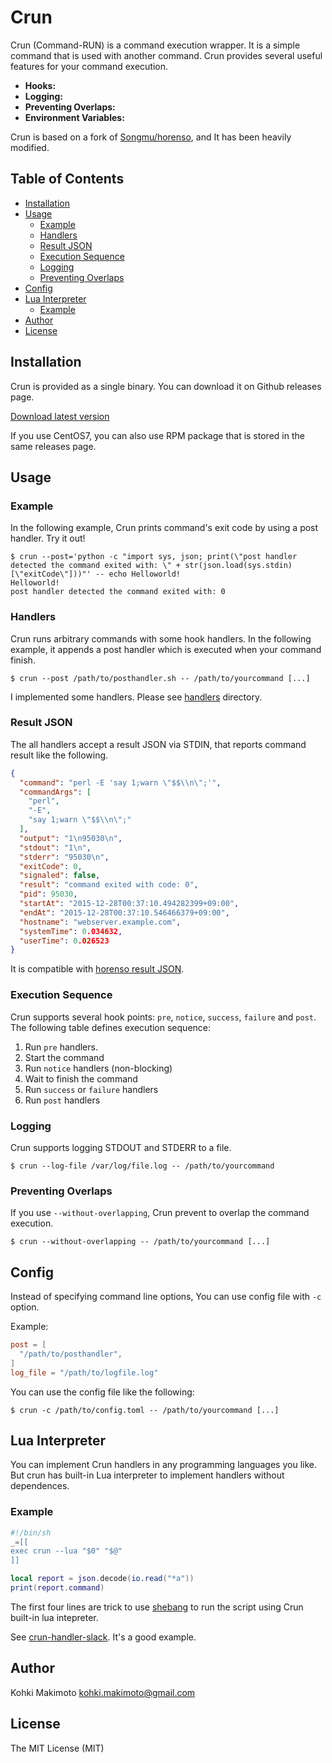 # Crun <!-- omit in toc -->

Crun (Command-RUN) is a command execution wrapper. It is a simple command that is used with another command.
Crun provides several useful features for your command execution.

* **Hooks:**
* **Logging:**
* **Preventing Overlaps:**
* **Environment Variables:**

Crun is based on a fork of [Songmu/horenso](https://github.com/Songmu/horenso), and It has been heavily modified.

## Table of Contents <!-- omit in toc -->

- [Installation](#installation)
- [Usage](#usage)
  - [Example](#example)
  - [Handlers](#handlers)
  - [Result JSON](#result-json)
  - [Execution Sequence](#execution-sequence)
  - [Logging](#logging)
  - [Preventing Overlaps](#preventing-overlaps)
- [Config](#config)
- [Lua Interpreter](#lua-interpreter)
  - [Example](#example-1)
- [Author](#author)
- [License](#license)

## Installation

Crun is provided as a single binary. You can download it on Github releases page.

[Download latest version](https://github.com/kohkimakimoto/crun/releases/latest)

If you use CentOS7, you can also use RPM package that is stored in the same releases page.

## Usage

### Example

In the following example, Crun prints command's exit code by using a post handler. Try it out!

```
$ crun --post='python -c "import sys, json; print(\"post handler detected the command exited with: \" + str(json.load(sys.stdin)[\"exitCode\"]))"' -- echo Helloworld!
Helloworld!
post handler detected the command exited with: 0
```

### Handlers

Crun runs arbitrary commands with some hook handlers. In the following example, it appends a post handler which is executed when your command finish.

```
$ crun --post /path/to/posthandler.sh -- /path/to/yourcommand [...]
```

I implemented some handlers. Please see [handlers](https://github.com/kohkimakimoto/crun/tree/master/handlers) directory.

### Result JSON

The all handlers accept a result JSON via STDIN, that reports command result like the following.

```json
{
  "command": "perl -E 'say 1;warn \"$$\\n\";'",
  "commandArgs": [
    "perl",
    "-E",
    "say 1;warn \"$$\\n\";"
  ],
  "output": "1\n95030\n",
  "stdout": "1\n",
  "stderr": "95030\n",
  "exitCode": 0,
  "signaled": false,
  "result": "command exited with code: 0",
  "pid": 95030,
  "startAt": "2015-12-28T00:37:10.494282399+09:00",
  "endAt": "2015-12-28T00:37:10.546466379+09:00",
  "hostname": "webserver.example.com",
  "systemTime": 0.034632,
  "userTime": 0.026523
}
```

It is compatible with [horenso result JSON](https://github.com/Songmu/horenso#result-json).

### Execution Sequence

Crun supports several hook points: `pre`, `notice`, `success`, `failure` and `post`. The following table defines execution sequence:

1. Run `pre` handlers.
2. Start the command
3. Run `notice` handlers (non-blocking)
4. Wait to finish the command
5. Run `success` or `failure` handlers
6. Run `post` handlers

### Logging

Crun supports logging STDOUT and STDERR to a file.

```
$ crun --log-file /var/log/file.log -- /path/to/yourcommand
```

### Preventing Overlaps

If you use `--without-overlapping`, Crun prevent to overlap the command execution.

```
$ crun --without-overlapping -- /path/to/yourcommand [...]
```

## Config

Instead of specifying command line options, You can use config file with `-c` option.

Example:

```toml
post = [
  "/path/to/posthandler",
]
log_file = "/path/to/logfile.log"
```

You can use the config file like the following:

```
$ crun -c /path/to/config.toml -- /path/to/yourcommand [...]
```

## Lua Interpreter

You can implement Crun handlers in any programming languages you like. But crun has built-in Lua interpreter to implement handlers without dependences.

### Example

```lua
#!/bin/sh
_=[[ 
exec crun --lua "$0" "$@"
]]

local report = json.decode(io.read("*a"))
print(report.command)
```

The first four lines are trick to use [shebang](https://en.wikipedia.org/wiki/Shebang_(Unix)) to run the script using Crun built-in lua intepreter.

See [crun-handler-slack](https://github.com/kohkimakimoto/crun/tree/master/handlers/crun-handler-slack). It's a good example.

## Author

Kohki Makimoto <kohki.makimoto@gmail.com>

## License

The MIT License (MIT)

